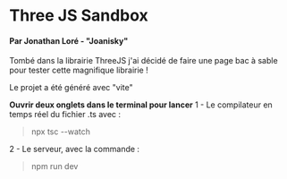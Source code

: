 # Three JS Sandbox
#### Par Jonathan Loré - "Joanisky"
Tombé dans la librairie ThreeJS j'ai décidé de faire une page bac à sable pour tester cette magnifique librairie !

Le projet a été généré avec "vite"

**Ouvrir deux onglets dans le terminal pour lancer**
1 - Le compilateur en temps réel du fichier .ts avec :
> npx tsc --watch

2 - Le serveur, avec la commande :
> npm run dev